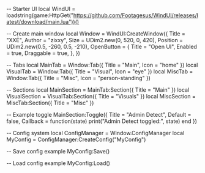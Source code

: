 -- Starter UI
local WindUI = loadstring(game:HttpGet("https://github.com/Footagesus/WindUI/releases/latest/download/main.lua"))()

-- Create main window
local Window = WindUI:CreateWindow({
    Title = "XXĒ",
    Author = "zixxy",
    Size = UDim2.new(0, 520, 0, 420),
    Position = UDim2.new(0.5, -260, 0.5, -210),
    OpenButton = {
        Title = "Open UI",
        Enabled = true,
        Draggable = true,
    },
})

-- Tabs
local MainTab = Window:Tab({ Title = "Main", Icon = "home" })
local VisualTab = Window:Tab({ Title = "Visual", Icon = "eye" })
local MiscTab = Window:Tab({ Title = "Misc", Icon = "person-standing" })

-- Sections
local MainSection = MainTab:Section({ Title = "Main" })
local VisualSection = VisualTab:Section({ Title = "Visuals" })
local MiscSection = MiscTab:Section({ Title = "Misc" })

-- Example toggle
MainSection:Toggle({
    Title = "Admin Detect",
    Default = false,
    Callback = function(state)
        print("Admin Detect toggled:", state)
    end
})

-- Config system
local ConfigManager = Window.ConfigManager
local MyConfig = ConfigManager:CreateConfig("MyConfig")

-- Save config example
MyConfig:Save()

-- Load config example
MyConfig:Load()
